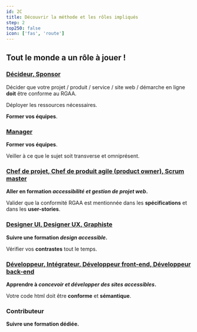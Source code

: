 ```yaml
---
id: 2C
title: Découvrir la méthode et les rôles impliqués
step: 2
top250: false
icon: ['fas', 'route']
---
```


## Tout le monde a un rôle à jouer !

### [Décideur, Sponsor](/accessibilite-numerique/roles-cles/manager/)

Décider que votre projet / produit / service / site web / démarche en ligne **doit** être conforme au RGAA.

Déployer les ressources nécessaires.

**Former vos équipes**.

### [Manager](/accessibilite-numerique/roles-cles/manager/)

**Former vos équipes**.

Veiller à ce que le sujet soit transverse et omniprésent.

### [Chef de projet, Chef de produit agile (product owner), Scrum master](/accessibilite-numerique/roles-cles/po/)

**Aller en formation _accessibilité et gestion de projet web_.**

Valider que la conformité RGAA est mentionnée dans les **spécifications** et dans les **user-stories**.

### [Designer UI, Designer UX, Graphiste](/accessibilite-numerique/roles-cles/designer/)

**Suivre une formation _design accessible_.**

Vérifier vos **contrastes** tout le temps.

### [Développeur, Intégrateur, Développeur front-end, Développeur back-end](/accessibilite-numerique/roles-cles/developer/)

**Apprendre à _concevoir et développer des sites accessibles_.**

Votre code html doit être **conforme** et **sémantique**.

### Contributeur

**Suivre une formation dédiée.**
